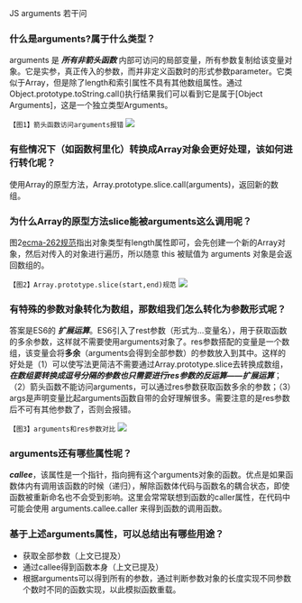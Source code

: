 JS arguments 若干问
### 什么是arguments?属于什么类型？
arguments 是 ***所有非箭头函数*** 内部可访问的局部变量，所有参数复制给该变量对象。它是实参，真正传入的参数，而并非定义函数时的形式参数parameter。它类似于Array，但是除了length和索引属性不具有其他数组属性。通过Object.prototype.toString.call()执行结果我们可以看到它是属于[Object Arguments]，这是一个独立类型Arguments。

```【图1】箭头函数访问arguments报错```
![](https://user-gold-cdn.xitu.io/2019/12/13/16efe45e6bcd506c?w=748&h=153&f=png&s=79829)

### 有些情况下（如函数柯里化）转换成Array对象会更好处理，该如何进行转化呢？
使用Array的原型方法，Array.prototype.slice.call(arguments)，返回新的数组。 

### 为什么Array的原型方法slice能被arguments这么调用呢？
图2[ecma-262规范](https://developer.mozilla.org/zh-CN/docs/Web/JavaScript/Reference/Global_Objects/Array/slice)指出对象类型有length属性即可，会先创建一个新的Array对象，然后对传入的对象进行遍历，所以随意 this 被赋值为 arguments 对象是会返回数组的。

```【图2】Array.prototype.slice(start,end)规范```
![](https://user-gold-cdn.xitu.io/2019/12/13/16efe4a8791138be?w=1428&h=1236&f=png&s=787431)

### 有特殊的参数对象转化为数组，那数组我们怎么转化为参数形式呢？
答案是ES6的 ***扩展运算***。ES6引入了rest参数（形式为…变量名），用于获取函数的多余参数，这样就不需要使用arguments对象了。res参数搭配的变量是一个数组，该变量会将**多余**（arguments会得到全部参数）的参数放入到其中。这样的好处是（1）可以使写法更简洁不需要通过Array.prototype.slice去转换成数组， ***在数组要转换成逗号分隔的参数也只需要进行res参数的反运算——扩展运算***；（2）箭头函数不能访问arguments，可以通过res参数获取函数多余的参数；（3）args是声明变量比起arguments函数自带的会好理解很多。需要注意的是res参数后不可有其他参数了，否则会报错。

```【图3】arguments和res参数对比```
![](https://user-gold-cdn.xitu.io/2019/12/13/16efe51575f23af7?w=1322&h=1118&f=png&s=357819)

### arguments还有哪些属性呢？
***callee***，该属性是一个指针，指向拥有这个arguments对象的函数。优点是如果函数体内有调用该函数的时候（递归），解除函数体代码与函数名的耦合状态，即使函数被重新命名也不会受到影响。这里会常常联想到函数的caller属性，在代码中可能会使用 arguments.callee.caller 来得到函数的调用函数。

### 基于上述arguments属性，可以总结出有哪些用途？
* 获取全部参数（上文已提及）
* 通过callee得到函数本身（上文已提及）
* 根据arguments可以得到所有的参数，通过判断参数对象的长度实现不同参数个数时不同的函数实现，以此模拟函数重载。